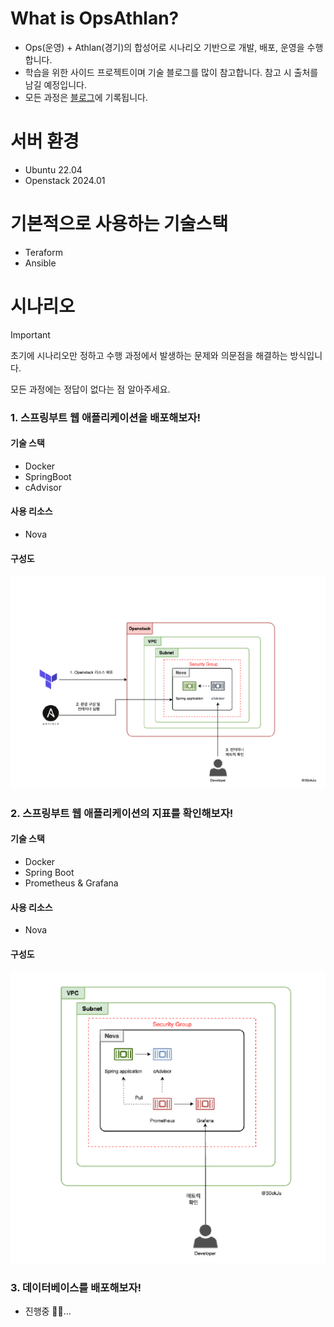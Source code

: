 # What is OpsAthlan?
- Ops(운영) + Athlan(경기)의 합성어로 시나리오 기반으로 개발, 배포, 운영을 수행합니다.
- 학습을 위한 사이드 프로젝트이며 기술 블로그를 많이 참고합니다. 참고 시 출처를 남길 예정입니다. 
- 모든 과정은 [블로그](https://s0okju.github.io/categories/opsathlan/)에 기록됩니다. 

# 서버 환경
- Ubuntu 22.04
- Openstack 2024.01

# 기본적으로 사용하는 기술스택
- Teraform
- Ansible

# 시나리오
 
> [!IMPORTANT] 
> 초기에 시나리오만 정하고 수행 과정에서 발생하는 문제와 의문점을 해결하는 방식입니다.
>
> 모든 과정에는 정답이 없다는 점 알아주세요.

### 1. 스프링부트 웹 애플리케이션을 배포해보자!
#### 기술 스택
- Docker
- SpringBoot
- cAdvisor

#### 사용 리소스
- Nova

#### 구성도
![](./imgs/arch/1.png)

### 2. 스프링부트 웹 애플리케이션의 지표를 확인해보자! 
#### 기술 스택
- Docker
- Spring Boot
- Prometheus & Grafana

#### 사용 리소스
- Nova

#### 구성도
![](./imgs/arch/2.png)

  
### 3. 데이터베이스를 배포해보자!
- 진행중 🏃🏻...

